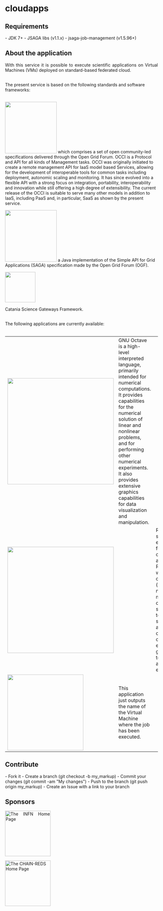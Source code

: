 # cloudapps

<h2>Requirements</h2>
- JDK 7+
- JSAGA libs (v1.1.x)
- jsaga-job-management (v1.5.96+)

<h2>About the application</h2>
<p align="justify">
With this service it is possible to execute scientific applications on Virtual Machines (VMs) deployed on standard-based federated cloud.</br></br>

The present service is based on the following standards and software frameworks:</br></br>

<img width="170" src="http://occi-wg.org/wp-content/uploads/2010/12/New-Font-Occi-horiz.-with-tagline-smalltrans.png" border="0"> which comprises a set of open community-led specifications delivered through the Open Grid Forum.
OCCI is a Protocol and API for all kinds of Management tasks. OCCI was originally initiated to create a remote management API for IaaS model based Services, allowing for the development of interoperable tools for common tasks including deployment, autonomic scaling and monitoring. It has since evolved into a flexible API with a strong focus on integration, portability, interoperability and innovation while still offering a high degree of extensibility. The current release of the OCCI is suitable to serve many other models in addition to IaaS, including PaaS and, in particular, SaaS as shown by the present service.</br>

<img width="170" src="http://software.in2p3.fr/jsaga/latest-release/images/logo-jsaga.png" border="0"> a Java implementation of the Simple API for Grid Applications (SAGA) specification made by the Open Grid Forum (OGF).</br>

<img width="100" src="http://www.digitalmeetsculture.net/wp-content/uploads/2013/05/Catania-Science-Gateway-Framework.png" border="0">

Catania Science Gateways Framework.</br></br>

The following applications are currently available:</br></br>

<table border="0">
<tr>
<td><img width="350" src="http://www.gnu.org/software/octave/images/logo.png" border="0"></td>
<td>GNU Octave is a high-level interpreted language, primarily intended for numerical computations. It provides capabilities for the numerical solution of linear and nonlinear problems, and for performing other numerical experiments. It also provides extensive graphics capabilities for data visualization and manipulation.</td>
</tr>

<tr>
<td><img width="350" src="http://www.r-project.org/Rlogo.jpg" border="0"><td>
<td>R is a free software environment for statistical computing and graphics. R provides a wide variety of statistical (linear and nonlinear modelling, classical statistical tests, time-series analysis, classification, clustering, etc) and graphical techniques, and is highly extensible.</td>
</tr>

<tr>
<td><img width="250" src="https://science-gateway.chain-project.eu/cloudapps-portlet/images/helloworld.png" border="0"></td>
<td>This application just outputs the name of the Virtual Machine where the job has been executed.</td>
</tr>
</table>
</p>

<h2>Contribute</h2>
- Fork it
- Create a branch (git checkout -b my_markup)
- Commit your changes (git commit -am "My changes")
- Push to the branch (git push origin my_markup)
- Create an Issue with a link to your branch
 
<h2>Sponsors</h2>
<p align="justify">
<a href="http://www.infn.it/"><img width="150" src="http://www.infn.it/logo/weblogo1.gif" border="0" title="The INFN Home Page"></a>

<a href="http://www.chain-project.eu/"><img width="150" src="https://www.chain-project.eu/image/image_gallery?uuid=4b273102-2ed0-49ca-929f-c23379318171&groupId=3456180&t=1424446552904" border="0" title="The CHAIN-REDS Home Page"></a>
</p>
